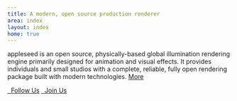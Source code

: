```yaml
---
title: A modern, open source production renderer
area: index
layout: index
home: true
---
```


appleseed is an open source, physically-based global illumination rendering engine primarily designed for animation and visual effects. It provides individuals and small studios with a complete, reliable, fully open rendering package built with modern technologies. [More <i class="fa fa-long-arrow-right"></i>](/about.html)

[<i class="fab fa-twitter"></i>&nbsp;&nbsp;Follow Us](https://twitter.com/appleseedhq)
[<i class="fab fa-discord"></i>&nbsp;&nbsp;Join Us](https://discord.gg/dNCE5J8)
